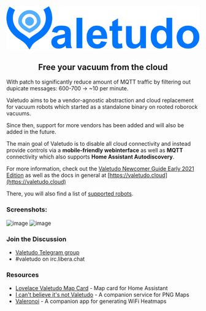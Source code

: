 <div align="center">
    <img src="https://github.com/Hypfer/Valetudo/blob/master/assets/logo/valetudo_logo_with_name.svg" width="800" alt="valetudo">
    <p align="center"><h2>Free your vacuum from the cloud</h2></p>
</div>

With patch to significantly reduce amount of MQTT traffic by filtering out dupicate messages: 600-700 -> ~10 per minute.

Valetudo aims to be a vendor-agnostic abstraction and cloud replacement for vacuum robots which started as a standalone
binary on rooted roborock vacuums.


Since then, support for more vendors has been added and will also be added in the future.

The main goal of Valetudo is to disable all cloud connectivity and instead provide controls via a
**mobile-friendly webinterface** as well as **MQTT** connectivity which also supports **Home Assistant Autodiscovery**.

For more information, check out the [Valetudo Newcomer Guide Early 2021 Edition](https://valetudo.cloud/pages/general/newcomer_guide_early_2021.html) as well
as the docs in general at [https://valetudo.cloud](https://valetudo.cloud)

There, you will also find a list of [supported robots](https://valetudo.cloud/pages/general/supported-robots.html).

### Screenshots:
![image](https://user-images.githubusercontent.com/974410/55658091-bc0f3880-57fc-11e9-8840-3e88186d5f56.png)
![image](https://user-images.githubusercontent.com/974410/83152218-d9d4e680-a0fd-11ea-8019-88315d80c8b9.png)

### Join the Discussion
* [Valetudo Telegram group](https://t.me/joinchat/RdqOmVgwlck1M2Iy)
* \#valetudo on irc.libera.chat

### Resources
* [Lovelace Valetudo Map Card](https://github.com/TheLastProject/lovelace-valetudo-map-card) - Map card for Home Assistant
* [I can't believe it's not Valetudo](https://github.com/Hypfer/ICantBelieveItsNotValetudo) - A companion service for PNG Maps
* [Valeronoi](https://github.com/ccoors/Valeronoi) - A companion app for generating WiFi Heatmaps
